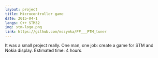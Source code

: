 ```yaml
---
layout: project
title: Microcontroller game
date: 2015-04-1
langs: C++ STM32
img: stm-logo.png
link: https://github.com/mszynka/PP___PTM_tuner
---
```


It was a small project really. One man, one job: create a game for STM and Nokia display. Estimated time: 4 hours.